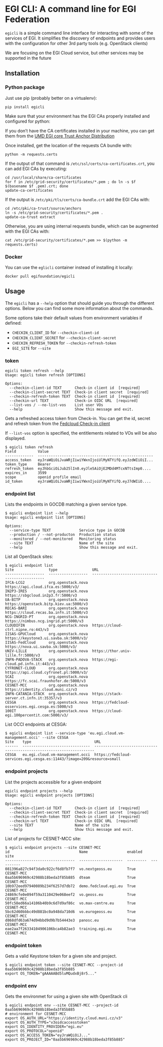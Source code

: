 # EGI CLI: A command line for EGI Federation

`egicli` is a simple command line interface for interacting with some of the
services of EGI. It simplifies the discovery of endpoints and provides users
with the configuration for other 3rd party tools (e.g. OpenStack clients)

We are focusing on the EGI Cloud service, but other services may be supported
in the future

## Installation

### Python package

Just use pip (probably better on a virtualenv):

```
pip install egicli
```

Make sure that your environment has the EGI CAs properly installed and
configured for python:


If you don’t have the CA certificates installed in your machine, you can get
them from the [UMD EGI core Trust Anchor Distribution](http://repository.egi.eu/?category_name=cas)

Once installed, get the location of the requests CA bundle with:

```
python -m requests.certs
```

If the output of that command is `/etc/ssl/certs/ca-certificates.crt`, you can
add EGI CAs by executing:

```
cd /usr/local/share/ca-certificates
for f in /etc/grid-security/certificates/*.pem ; do ln -s $f $(basename $f .pem).crt; done
update-ca-certificates
```

If the output is `/etc/pki/tls/certs/ca-bundle.crt` add the EGI CAs with:

```
cd /etc/pki/ca-trust/source/anchors
ln -s /etc/grid-security/certificates/*.pem .
update-ca-trust extract
```

Otherwise, you are using internal requests bundle, which can be augmented with
the EGI CAs with:

```
cat /etc/grid-security/certificates/*.pem >> $(python -m requests.certs)
```

### Docker

You can use the `eglicli` container instead of installing it locally:

```
docker pull egifoundation/egicli
```

## Usage

The `egicli` has a `--help` option that should guide you through the different
options. Below you can find some more information about the commands.

Some options take their default values from environment variables if defined:

* `CHECKIN_CLIENT_ID` for `--checkin-client-id`
* `CHECKIN_CLIENT_SECRET` for `--checkin-client-secret`
* `CHECKIN_REFRESH_TOKEN` for `--checkin-refresh-token`
* `EGI_SITE` for `--site`

### token

```
egicli token refresh --help
Usage: egicli token refresh [OPTIONS]

Options:
  --checkin-client-id TEXT      Check-in client id  [required]
  --checkin-client-secret TEXT  Check-in client secret  [required]
  --checkin-refresh-token TEXT  Check-in client id  [required]
  --checkin-url TEXT            Check-in OIDC URL  [required]
  --list-vos / --no-list-vos    List user VOs
  --help                        Show this message and exit.
```

Gets a refreshed access token from Check-in. You can get the id, secret and
refresh token from the [Fedcloud Check-in client](https://aai.egi.eu/fedcloud/)

If `--list-vos` option is specified, the entitlements related to VOs will be
also displayed.

```
$ egicli token refresh
Field          Value
-------------  -----------------------------------------------------
access_token   eyJraWQiOiJvaWRjIiwiYWxnIjoiUlMyNTYifQ.eyJzdWIiOiI...
token_type     Bearer
refresh_token  eyJhbGciOiJub25lIn0.eyJle5AiOjE2MDd4MTcxNTtsImp0....
expires_in     3599
scope          openid profile email
id_token       eyJraWQiOiJvaWRjIiwiYWxnIjoiUlMyNTYifQ.eyJ7dWIiO....
```

### endpoint list

Lists the endpoints in GOCDB matching a given service type.

```
$ egicli endpoint list --help
Usage: egicli endpoint list [OPTIONS]

Options:
  --service-type TEXT             Service type in GOCDB
  --production / --not-producton  Production status
  --monitored / --not-monitored   Monitoring status
  --site TEXT                     Name of the site
  --help                          Show this message and exit.
```

List all OpenStack sites:
```
$ egicli endpoint list
Site                type                URL
------------------  ------------------  ------------------------------------------------
IFCA-LCG2           org.openstack.nova  https://api.cloud.ifca.es:5000/v3/
IN2P3-IRES          org.openstack.nova  https://sbgcloud.in2p3.fr:5000/v3
UA-BITP             org.openstack.nova  https://openstack.bitp.kiev.ua:5000/v3
RECAS-BARI          org.openstack.nova  https://cloud.recas.ba.infn.it:5000/v3
NCG-INGRID-PT       org.openstack.nova  https://nimbus.ncg.ingrid.pt:5000/v3
CLOUDIFIN           org.openstack.nova  https://cloud-ctrl.nipne.ro:443/v3
IISAS-GPUCloud      org.openstack.nova  https://keystone3.ui.savba.sk:5000/v3/
IISAS-FedCloud      org.openstack.nova  https://nova.ui.savba.sk:5000/v3/
UNIV-LILLE          org.openstack.nova  https://thor.univ-lille.fr:5000/v3
INFN-PADOVA-STACK   org.openstack.nova  https://egi-cloud.pd.infn.it:443/v3
CYFRONET-CLOUD      org.openstack.nova  https://api.cloud.cyfronet.pl:5000/v3/
SCAI                org.openstack.nova  https://fc.scai.fraunhofer.de:5000/v3
CESNET-MCC          org.openstack.nova  https://identity.cloud.muni.cz/v3
INFN-CATANIA-STACK  org.openstack.nova  https://stack-server.ct.infn.it:35357/v3
CESGA               org.openstack.nova  https://fedcloud-osservices.egi.cesga.es:5000/v3
100IT               org.openstack.nova  https://cloud-egi.100percentit.com:5000/v3/
```

List OCCI endpoints at CESGA:
```
$ egicli endpoint list --service-type 'eu.egi.cloud.vm-management.occi' --site CESGA
Site    type                             URL
------  -------------------------------  ----------------------------------------------------------------------
CESGA   eu.egi.cloud.vm-management.occi  https://fedcloud-services.egi.cesga.es:11443/?image=209&resource=small
```

### endpoint projects

List the projects accessible for a given endpoint

```
egicli endpoint projects --help
Usage: egicli endpoint projects [OPTIONS]

Options:
  --checkin-client-id TEXT      Check-in client id  [required]
  --checkin-client-secret TEXT  Check-in client secret  [required]
  --checkin-refresh-token TEXT  Check-in client id  [required]
  --checkin-url TEXT            Check-in OIDC URL  [required]
  --site TEXT                   Name of the site
  --help                        Show this message and exit.
```

List of projects for CESNET-MCC site:
```
$ egicli endpoint projects --site CESNET-MCC
id                                Name                  enabled    site
--------------------------------  --------------------  ---------  ----------
081396a827c94f3da0c922cf6d8fb7f7  vo.nextgeoss.eu       True       CESNET-MCC
0aa5b696969c42988b18beda3f85b885  dteam                 True       CESNET-MCC
10b972eed97940089b234f6257d7db72  demo.fedcloud.egi.eu  True       CESNET-MCC
24869cfe0e094f59a3110429e068eef2  vo.geoss.eu           True       CESNET-MCC
50fc58ed66a14106b40b9c6d7d9af86c  vo.max-centre.eu      True       CESNET-MCC
5bc62d60bbbc49d881bc0a948da710d6  vo.eurogeoss.eu       True       CESNET-MCC
d868dfd63a674d94bbd9d9b7b54443e3  panosc.eu             True       CESNET-MCC
eae2aa7f26334104906106bca4b82ae3  training.egi.eu       True       CESNET-MCC
```

### endpoint token

Gets a valid Keystone token for a given site and project.

```
$ egicli endpoint token --site CESNET-MCC --project-id 0aa5b696969c42988b18beda3f85b885
export OS_TOKEN="gAAAAABd5luMQudxBj8r5..."
```

### endpoint env

Gets the environmet for using a given site with OpenStack cli

```
$ egicli endpoint env --site CESNET-MCC --project-id 0aa5b696969c42988b18beda3f85b885
# environment for CESNET-MCC
export OS_AUTH_URL="https://identity.cloud.muni.cz/v3"
export OS_AUTH_TYPE="v3oidcaccesstoken"
export OS_IDENTITY_PROVIDER="egi.eu"
export OS_PROTOCOL="openid"
export OS_ACCESS_TOKEN="eyJraWQiOiJ..."
export OS_PROJECT_ID="0aa5b696969c42988b18beda3f85b885"
```
